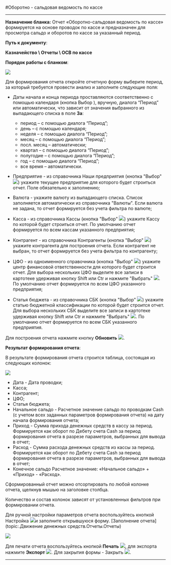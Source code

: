 ﻿#Оборотно - сальдовая ведомость по кассе

----------
**Назначение бланка:**  Отчет «Оборотно-сальдовая ведомость по кассе» формируется на основе проводок по кассе и предназначен для просмотра сальдо и оборотов по кассе за указанный период.

**Путь к документу**:

**Казначейство \ Отчеты \ ОСВ по кассе**

**Порядок работы с бланком**:

![](topic:.AddFiles.Screenshot_2106.jpg)

Для формирования отчета откройте отчетную форму выберите период, за который требуется провести анализ и заполните следующие поля:

- Даты начала и конца периода проставляются соответственно с помощью календаря (кнопка Выбор ), вручную, диалога “Период” или автоматически, что зависит от значения выбранного из выпадающего списка в поле **За**:

    * период – с помощью диалога “Период”; 
    * день – с помощью календаря; 
    * неделя – с помощью диалога “Период”; 
    * месяц – с помощью диалога “Период”; 
    * посл. месяц – автоматически; 
    * квартал – с помощью диалога “Период”; 
    * полугодие – с помощью диалога “Период”; 
    * год – с помощью диалога “Период”; 
    * все время – автоматически. 

- Предприятие - из справочника Наши предприятия (кнопка  "Выбор" ![](topic:AddFiles.Btn_select.png)) укажите текущее предприятие для которого будет строиться отчет. Поле обязательно к заполнению;
- Валюта - укажите валюту из выпадающего списка. Список заполняется автоматически из справочника "Валюты". Если валюта не задана, то отчет формируется без учета фильтра по валюте;
- Касса - из справочника Кассы (кнопка  "Выбор" ![](topic:AddFiles.Btn_select.png)) укажите Кассу по которой будет строиться отчет.  По умолчанию отчет формируется по всем кассам указанного предприятия;
- Контрагент - из справочника Контрагенты (кнопка  "Выбор" ![](topic:AddFiles.Btn_select.png)) укажите контрагента для построения отчета.  Если контрагент не выбран, то отчет формируется без учета фильтра по контрагенту;
- ЦФО -  из одноименного справочника (кнопка  "Выбор" ![](topic:AddFiles.Btn_select.png)) укажите центр финансовой ответственности для которого будет строится отчет. Для выбора нескольких ЦФО выделите все записи в картотеке удерживая кнопку Shift или Сtr и нажмите "Выбрать"  ![](topic:CashFlow.AddFiles.Btn_Select_Fingr.png). По умолчанию отчет формируется по всем ЦФО указанного предприятия;
-  Статья бюджета -  из  справочника СБК (кнопка  "Выбор" ![](topic:AddFiles.Btn_select.png)) укажите статью бюджетной классификации по которой будет строится отчет. Для выбора нескольких СБК выделите все записи в картотеке удерживая кнопку Shift или Сtr и нажмите "Выбрать"  ![](topic:CashFlow.AddFiles.Btn_Select_Fingr.png). По умолчанию отчет формируется по всем СБК указанного предприятия.


Для построения отчета нажмите кнопку **Обновить** ![](topic:CashFlow.AddFiles.Btn_Refresh.png).

**Результат формирования отчета**: 

В результате формирования отчета строится таблица, состоящая из следующих колонок:

![](topic:.AddFiles.Screenshot_2107.jpg)

- Дата - Дата проводки;
- Касса;
- Контрагент;
- ЦФО;
- Статья бюджета; 
- Начальное сальдо - Расчетное значение сальдо по проводкам Cash (с учетом всех заданных параметров формирования отчета) на дату начала формирования отчета;
- Приход - Сумма прихода денежных средств в кассу за период.
Формируется как оборот по Дебету счета Cash за период формирования отчета в разрезе параметров, выбранных для вывода в отчет;
- Расход - Сумма расхода денежных средств из кассы за период.
Формируется как оборот по Дебету счета Cash за период формирования отчета в разрезе параметров, выбранных для вывода в отчет;
- Конечное сальдо       Расчетное значение: «Начальное сальдо» + «Приход» - «Расход». 


Сформированный отчет можно отсортировать по любой колонке отчета, щелкнув мышью на заголовке столбца. 

Количество и состав колонок зависят от установленных фильтров при формировании отчета.

Для ручной настройки параметров отчета воспользуйтесь кнопкой Настройка ![](topic:AddFiles.Btn_settings.png)и заполните открывшуюся форму. [Заполнение отчета](topic:.Движение денежных средств.Отчеты.Отчеты)

![](topic:.AddFiles.Screenshot_2108.jpg)

Для печати отчета воспользуйтесь кнопкой **Печать**  ![](topic:AddFiles.Btn_print.png), для экспорта  нажмите **Экспорт**  ![](topic:AddFiles.Btn_downloads.png). Для закрытия формы - Закрыть  ![](topic:AddFiles.BtnCloseCancel.png).


----------
